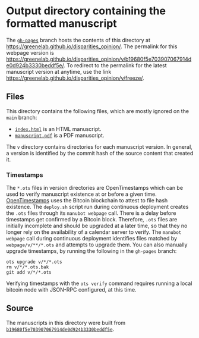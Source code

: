 # Output directory containing the formatted manuscript

The [`gh-pages`](https://github.com/greenelab/disparities_opinion/tree/gh-pages) branch hosts the contents of this directory at <https://greenelab.github.io/disparities_opinion/>.
The permalink for this webpage version is <https://greenelab.github.io/disparities_opinion/v/b19680f5e703907067914de0d924b3330beddf5e/>.
To redirect to the permalink for the latest manuscript version at anytime, use the link <https://greenelab.github.io/disparities_opinion/v/freeze/>.

## Files

This directory contains the following files, which are mostly ignored on the `main` branch:

+ [`index.html`](index.html) is an HTML manuscript.
+ [`manuscript.pdf`](manuscript.pdf) is a PDF manuscript.

The `v` directory contains directories for each manuscript version.
In general, a version is identified by the commit hash of the source content that created it.

### Timestamps

The `*.ots` files in version directories are OpenTimestamps which can be used to verify manuscript existence at or before a given time.
[OpenTimestamps](https://opentimestamps.org/) uses the Bitcoin blockchain to attest to file hash existence.
The `deploy.sh` script run during continuous deployment creates the `.ots` files through its `manubot webpage` call.
There is a delay before timestamps get confirmed by a Bitcoin block.
Therefore, `.ots` files are initially incomplete and should be upgraded at a later time, so that they no longer rely on the availability of a calendar server to verify.
The `manubot webpage` call during continuous deployment identifies files matched by `webpage/v/**/*.ots` and attempts to upgrade them.
You can also manually upgrade timestamps, by running the following in the `gh-pages` branch:

```shell
ots upgrade v/*/*.ots
rm v/*/*.ots.bak
git add v/*/*.ots
```

Verifying timestamps with the `ots verify` command requires running a local bitcoin node with JSON-RPC configured, at this time.

## Source

The manuscripts in this directory were built from
[`b19680f5e703907067914de0d924b3330beddf5e`](https://github.com/greenelab/disparities_opinion/commit/b19680f5e703907067914de0d924b3330beddf5e).
